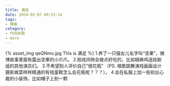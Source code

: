 ```yaml
---
title: 满足
date: 2024-02-07 09:53:14
tags:
- 博客
category:
- 代码和我
- more
---
```

{% asset_img qeQNmo.jpg This is 满足 %}
1.养了一只猫女儿名字叫“坚果”，微博故事里面有露出坚果的小爪爪。
2.拍戏间隙会做点好吃的，比如椒麻鸡送给剧组的其他演员们。
3.不希望别人评价自己“很花瓶” （PS. 唱歌跳舞演戏画画设计摄影做菜样样精通的有钱童鞋怎么会花瓶呢？？？）。
4.会在私服上加一些别出心裁的小装饰，比如帽子上别一颗